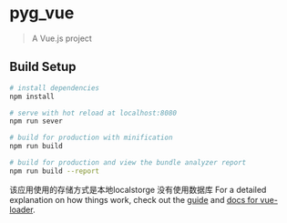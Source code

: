 # pyg_vue

> A Vue.js project

## Build Setup

``` bash
# install dependencies
npm install

# serve with hot reload at localhost:8080
npm run sever

# build for production with minification
npm run build

# build for production and view the bundle analyzer report
npm run build --report
```
该应用使用的存储方式是本地localstorge 没有使用数据库 
For a detailed explanation on how things work, check out the [guide](http://vuejs-templates.github.io/webpack/) and [docs for vue-loader](http://vuejs.github.io/vue-loader).
